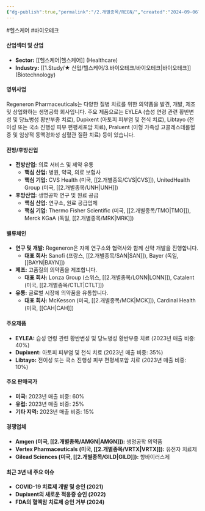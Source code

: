 ```yaml
---
{"dg-publish":true,"permalink":"/2.개별종목/REGN/","created":"2024-09-06T15:11:47.162+09:00","updated":"2025-06-03T20:06:00.942+09:00"}
---
```


#헬스케어 #바이오테크

#### 산업섹터 및 산업

- **Sector:** [[헬스케어\|헬스케어]] (Healthcare)
- **Industry:** [[1.Study/★ 산업/헬스케어/3.바이오테크/바이오테크\|바이오테크]] (Biotechnology)

#### 영위사업

Regeneron Pharmaceuticals는 다양한 질병 치료를 위한 의약품을 발견, 개발, 제조 및 상업화하는 생명공학 회사입니다. 주요 제품으로는 EYLEA (습성 연령 관련 황반변성 및 당뇨병성 황반부종 치료), Dupixent (아토피 피부염 및 천식 치료), Libtayo (전이성 또는 국소 진행성 피부 편평세포암 치료), Praluent (이형 가족성 고콜레스테롤혈증 및 임상적 동맥경화성 심혈관 질환 치료) 등이 있습니다.

#### 전방/후방산업

- **전방산업:** 의료 서비스 및 제약 유통
    - **핵심 산업:** 병원, 약국, 의료 보험사
    - **핵심 기업:** CVS Health (미국, [[2.개별종목/CVS\|CVS]]), UnitedHealth Group (미국, [[2.개별종목/UNH\|UNH]])
- **후방산업:** 생명공학 연구 및 원료 공급
    - **핵심 산업:** 연구소, 원료 공급업체
    - **핵심 기업:** Thermo Fisher Scientific (미국, [[2.개별종목/TMO\|TMO]]), Merck KGaA (독일, [[2.개별종목/MRK\|MRK]])

#### 밸류체인

- **연구 및 개발:** Regeneron은 자체 연구소와 협력사와 함께 신약 개발을 진행합니다.
    - **대표 회사:** Sanofi (프랑스, [[2.개별종목/SAN\|SAN]]), Bayer (독일, [[BAYN\|BAYN]])
- **제조:** 고품질의 의약품을 제조합니다.
    - **대표 회사:** Lonza Group (스위스, [[2.개별종목/LONN\|LONN]]), Catalent (미국, [[2.개별종목/CTLT\|CTLT]])
- **유통:** 글로벌 시장에 의약품을 유통합니다.
    - **대표 회사:** McKesson (미국, [[2.개별종목/MCK\|MCK]]), Cardinal Health (미국, [[CAH\|CAH]])

#### 주요제품

- **EYLEA:** 습성 연령 관련 황반변성 및 당뇨병성 황반부종 치료 (2023년 매출 비중: 40%)
- **Dupixent:** 아토피 피부염 및 천식 치료 (2023년 매출 비중: 35%)
- **Libtayo:** 전이성 또는 국소 진행성 피부 편평세포암 치료 (2023년 매출 비중: 10%)

#### 주요 판매국가

- **미국:** 2023년 매출 비중: 60%
- **유럽:** 2023년 매출 비중: 25%
- **기타 지역:** 2023년 매출 비중: 15%

#### 경쟁업체

- **Amgen (미국, [[2.개별종목/AMGN\|AMGN]]):** 생명공학 의약품
- **Vertex Pharmaceuticals (미국, [[2.개별종목/VRTX\|VRTX]]):** 유전자 치료제
- **Gilead Sciences (미국, [[2.개별종목/GILD\|GILD]]):** 항바이러스제

#### 최근 3년 내 주요 이슈

- **COVID-19 치료제 개발 및 승인 (2021)**
- **Dupixent의 새로운 적응증 승인 (2022)**
- **FDA의 혈액암 치료제 승인 거부 (2024)**